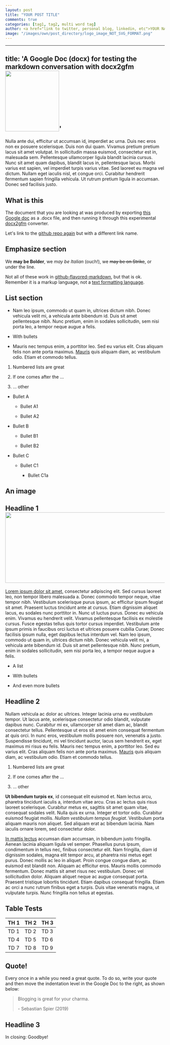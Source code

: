 ```yaml
---
layout: post
title: "YOUR POST TITLE"
comments: true
categories: [tag1, tag2, multi word tag]
author: <a href="link to twitter, personal blog, linkedin, etc">YOUR NAME</a>
image: "/images/own/post_directory/logo_image_NOT_SVG_FORMAT.png"
---
```


---
title: '<span id="_iq8c5s4280y5" class="anchor"></span>A Google Doc (docx) for testing the markdown conversation with docx2gfm <img src="media/image1.jpg" style="width:1.77604in;height:1.98311in" />'
---

Nulla ante dui, efficitur ut accumsan id, imperdiet ac urna. Duis nec eros non ex posuere scelerisque. Duis non dui quam. Vivamus pretium pretium lacus sit amet volutpat. In sollicitudin massa euismod, consectetur est in, malesuada sem. Pellentesque ullamcorper ligula blandit lacinia cursus. Nunc sit amet quam dapibus, blandit lacus in, pellentesque lacus. Morbi varius est sapien, vel imperdiet turpis varius vitae. Sed laoreet eu magna vel dictum. Nullam eget iaculis nisl, et congue orci. Curabitur hendrerit fermentum sapien fringilla vehicula. Ut rutrum pretium ligula in accumsan. Donec sed facilisis justo.

## What is this

The document that you are looking at was produced by exporting [this Google doc][this-google-doc] as a .docx file, and then running it through this experimental [docx2gfm][docx2gfm] converter.

Let's link to the [github repo again][docx2gfm] but with a different link name.

## Emphasize section

We **may be Bolder**, we *may be Italian* (ouch!), we ~~may be on Strike~~, or under the line.

Not all of these work in [github-flavored-markdown][github-flavored-markdown], but that is ok. Remember it is a markup language, not a [text formatting language][text-formatting-language].

## List section

- Nam leo ipsum, commodo ut quam in, ultrices dictum nibh. Donec vehicula velit mi, a vehicula ante bibendum id. Duis sit amet pellentesque nibh. Nunc pretium, enim in sodales sollicitudin, sem nisi porta leo, a tempor neque augue a felis.

- With bullets

- Mauris nec tempus enim, a porttitor leo. Sed eu varius elit. Cras aliquam felis non ante porta maximus. [Mauris][mauris] quis aliquam diam, ac vestibulum odio. Etiam et commodo tellus.

1. Numbered lists are great

2. If one comes after the …

3. … other

- Bullet A

    - Bullet A1

    - Bullet A2

- Bullet B

    - Bullet B1

    - Bullet B2

- Bullet C

    - Bullet C1

        - Bullet C1a

## An image

## Headline 1<img src="media/image1.jpg" style="width:6.27083in;height:2.3125in" />

[Lorem ipsum dolor sit amet][lorem-ipsum-dolor-sit-amet], consectetur adipiscing elit. Sed cursus laoreet leo, non tempor libero malesuada a. Donec commodo tempor neque, vitae tempor nibh. Vestibulum scelerisque purus ipsum, ac efficitur ipsum feugiat sit amet. Praesent luctus tincidunt ante at cursus. Etiam dignissim aliquet lacus, eu sodales nunc porttitor in. Nunc ut luctus purus. Donec eu vehicula enim. Vivamus eu hendrerit velit. Vivamus pellentesque facilisis ex molestie cursus. Fusce egestas tellus quis tortor cursus imperdiet. Vestibulum ante ipsum primis in faucibus orci luctus et ultrices posuere cubilia Curae; Donec facilisis ipsum nulla, eget dapibus lectus interdum vel. Nam leo ipsum, commodo ut quam in, ultrices dictum nibh. Donec vehicula velit mi, a vehicula ante bibendum id. Duis sit amet pellentesque nibh. Nunc pretium, enim in sodales sollicitudin, sem nisi porta leo, a tempor neque augue a felis.

- A list

- With bullets

- And even more bullets

## Headline 2

Nullam vehicula ac dolor ac ultrices. Integer lacinia urna eu vestibulum tempor. Ut lacus ante, scelerisque consectetur odio blandit, vulputate dapibus nunc. Curabitur mi ex, ullamcorper sit amet diam ac, blandit consectetur tellus. Pellentesque ut eros sit amet enim consequat fermentum at quis orci. In nunc eros, vestibulum mollis posuere non, venenatis a justo. Suspendisse tincidunt, mi vel tincidunt auctor, lacus sem hendrerit ex, eget maximus mi risus eu felis. Mauris nec tempus enim, a porttitor leo. Sed eu varius elit. Cras aliquam felis non ante porta maximus. [Mauris][mauris] quis aliquam diam, ac vestibulum odio. Etiam et commodo tellus.

1. Numbered lists are great

2. If one comes after the …

3. … other

**Ut bibendum turpis ex**, id consequat elit euismod et. Nam lectus arcu, pharetra tincidunt iaculis a, interdum vitae arcu. Cras ac lectus quis risus laoreet scelerisque. Curabitur metus ex, sagittis sit amet quam vitae, consequat sodales velit. Nulla quis ex urna. Integer et tortor odio. Curabitur euismod feugiat mollis. *Nullam vestibulum tempus feugiat*. Vestibulum porta aliquam mauris non aliquet. Sed aliquam erat ac bibendum lacinia. Nam iaculis ornare lorem, sed consectetur dolor.

[In mattis lectus][in-mattis-lectus] accumsan diam accumsan, in bibendum justo fringilla. Aenean lacinia aliquam ligula vel semper. Phasellus purus ipsum, condimentum in tellus nec, finibus consectetur elit. Nam fringilla, diam id dignissim sodales, magna elit tempor arcu, at pharetra nisi metus eget purus. Donec mollis ac leo in aliquet. Proin congue congue diam, ac euismod est blandit non. Aliquam ac efficitur eros. Mauris mollis commodo fermentum. Donec mattis sit amet risus nec vestibulum. Donec vel sollicitudixn dolor. Aliquam aliquet neque ac augue consequat porta. Praesent tristique lobortis tincidunt. Etiam dapibus consequat fringilla. Etiam ac orci a nunc rutrum finibus eget a turpis. Duis vitae venenatis magna, ut vulputate turpis. Nunc fringilla non tellus at egestas.

## Table Tests

| **TH 1** | **TH 2** | **TH 3** |
|----------|----------|----------|
| TD 1     | TD 2     | TD 3     |
| TD 4     | TD 5     | TD 6     |
| TD 7     | TD 8     | TD 9     |

## Quote!

Every once in a while you need a great quote. To do so, write your quote and then move the indentation level in the Google Doc to the right, as shown below:

> Blogging is great for your charma.
>
> \- Sebastian Spier (2019)

## Headline 3

In closing: Goodbye!

[this-google-doc]: https://docs.google.com/document/d/1oKGYVORih0GNC1CZHKv0d2IirCtcgMu0O1sifTfH5zo/edit#
[docx2gfm]: https://github.com/meltwater/docx2gfm
[github-flavored-markdown]: https://help.github.com/articles/basic-writing-and-formatting-syntax/
[text-formatting-language]: https://softwareengineering.stackexchange.com/questions/207727/why-there-is-no-markdown-for-underline
[mauris]: https://underthehood.meltwater.com
[lorem-ipsum-dolor-sit-amet]: https://loremipsum.io/
[in-mattis-lectus]: https://spier.hu
